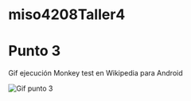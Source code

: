 # miso4208Taller4

# Punto 3

Gif ejecución Monkey test en Wikipedia para Android

![Gif punto 3](https://raw.githubusercontent.com/cmartinezbjmu/miso4208Taller4/master/p3.gif)
